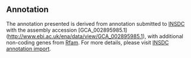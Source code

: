 
Annotation
----------

The annotation presented is derived from annotation submitted to
[INSDC](http://www.insdc.org) with the assembly accession [GCA\_002895985.1]
(http://www.ebi.ac.uk/ena/data/view/GCA_002895985.1),
with additional non-coding genes from
[Rfam](http://rfam.xfam.org/). For more details, please visit [INSDC
annotation import](http://ensemblgenomes.org/info/data/insdc_annotation).
